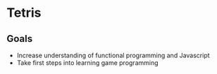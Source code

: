 # Tetris
## Goals
- Increase understanding of functional programming and Javascript
- Take first steps into learning game programming
